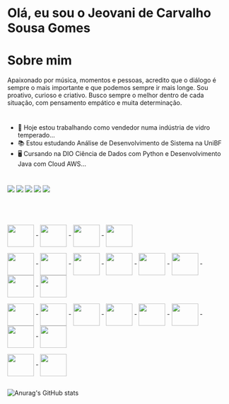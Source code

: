 # Olá, eu sou o Jeovani de Carvalho Sousa Gomes

#

# Sobre mim

Apaixonado por música, momentos e pessoas, acredito que o diálogo é sempre o mais importante e que podemos sempre ir mais longe. Sou proativo, curioso e criativo. Busco sempre o melhor dentro de cada situação, com pensamento empático e muita determinação.

#

- 🚚 Hoje estou trabalhando como vendedor numa indústria de vidro temperado...
- 📚 Estou estudando Análise de Desenvolvimento de Sistema na UniBF
- 🖥 Cursando na DIO Ciência de Dados com Python e Desenvolvimento Java com Cloud AWS...

#

<div> 
  
  <a href="https://instagram.com/jeovanidecarvalho" target="_blank"><img src="https://img.shields.io/badge/-Instagram-%23E4405F?style=for-the-badge&logo=instagram&logoColor=white" target="_blank"></a>
  <a href = "mailto:jeogomes@gmail.com"><img src="https://img.shields.io/badge/Gmail-D14836?style=for-the-badge&logo=gmail&logoColor=white"></a>
  <a href="https://www.linkedin.com/in/jeovani-de-carvalho-sousa-gomes-34947316a" target="_blank"><img src="https://img.shields.io/badge/-LinkedIn-%230077B5?style=for-the-badge&logo=linkedin&logoColor=white" target="_blank"></a>
  <a href="https://www.dio.me/users/jeogomes" target="_blank"><img src="https://img.shields.io/badge/-DIO-%230077B5?style=for-the-badge&logo=dio&logoColor=white" target="_blank"></a>
  <a href="https://github.com/Jeovani" target="_blank"><img src="https://img.shields.io/badge/GitHub-100000?style=for-the-badge&logo=github&logoColor=white"></a>
  
 

  
</div>

#

<div style="display: inline_block"><br>

  <img align="center" height="50" width="60" src="https://hermes.dio.me/courses/badge/7227f234-f72e-4bd7-9997-edc43097e3e6.png"> - 
      <img align="center" height="50" width="60" src="https://hermes.dio.me/courses/badge/406684a4-396d-4160-94b9-ead934e18564.png"> - 
      <img align="center" height="50" width="60" src="https://hermes.dio.me/skills/1eaf11a9-ad02-4912-b8d5-817cedc00562.png"> - 
       <img align="center" height="50" width="60" src="https://hermes.dio.me/courses/badge/04e7459a-d32e-4839-b13b-e35a590242a4.png">
  
  <img align="center" height="50" width="60" src="https://hermes.dio.me/skills/7c8b20c8-af95-4c24-87ae-be37695d1f0a.png"> - 
  <img align="center" height="50" width="60" src="https://hermes.dio.me/courses/badge/3bcae9b4-60ea-48b7-a547-7915ea33aa3d.png"> - 
  <img align="center" height="50" width="60" src="https://hermes.dio.me/skills/9d9ca366-ab09-4b4c-be29-d84e66527df4.png"> - 
  <img align="center" height="50" width="60" src="https://hermes.dio.me/skills/30074ba5-5b37-4a5f-876d-e2d6bcd33560.png"> - 
  <img align="center" height="50" width="60" src="https://hermes.dio.me/courses/badge/a3ee03cd-158b-4d55-ba91-7a3e558fcb40.png"> - 
  <img align="center" height="50" width="60" src="https://hermes.dio.me/courses/badge/b9dc45e8-a195-4631-b44c-a1f6051ae786.png"> - 
  <img align="center" height="50" width="60" src="https://hermes.dio.me/courses/badge/89073c45-924b-45a1-9b4d-f78795f0ad28.png"> - 
  <img align="center" height="50" width="60" src="https://hermes.dio.me/courses/badge/742981af-c62e-4de5-971e-1a73b632b242.png">
  

  <img align="center" height="50" width="60" src="https://hermes.dio.me/courses/badge/7c1ff6e2-4fc5-44da-b44d-d35a45451730.png"> - 
   <img align="center" height="50" width="60" src="https://hermes.dio.me/courses/badge/92b14ead-e8b4-4eca-ab08-6800c8242469.png"> - 
    <img align="center" height="50" width="60" src="https://hermes.dio.me/courses/badge/e663085e-44c1-47f3-8873-0ba39113baa9.png"> - 
     <img align="center" height="50" width="60" src="https://hermes.dio.me/courses/badge/2ac1b1f7-181d-42c8-bcec-4d0fbbe86593.png"> - 
        <img align="center" height="50" width="60" src="https://hermes.dio.me/courses/badge/a77c03e1-0c3b-49c4-b6b8-e002cbc4bf90.png"> - 
         <img align="center" height="50" width="60" src="https://hermes.dio.me/courses/badge/a2d924d5-dd2b-42e5-b2f9-df3040569468.png"> - 
          <img align="center" height="50" width="60" src="https://hermes.dio.me/courses/badge/f1ca48a5-ad22-40af-a553-e7be72f8a7bd.png"> - 
          <img align="center" height="50" width="60" src="https://hermes.dio.me/courses/badge/6106392d-a600-4fca-9a87-5a57d7dcef71.png">
          
               

  <img align="center" height="50" width="60" src="https://cdn.jsdelivr.net/gh/devicons/devicon/icons/photoshop/photoshop-plain.svg"> - 
  <img align="center" height="50" width="60" src="https://cdn.jsdelivr.net/gh/devicons/devicon/icons/illustrator/illustrator-plain.svg">
  
  
</div>

##

![Anurag's GitHub stats](https://github-readme-stats.vercel.app/api?username=jeovani&show_icons=true&theme=dark)
